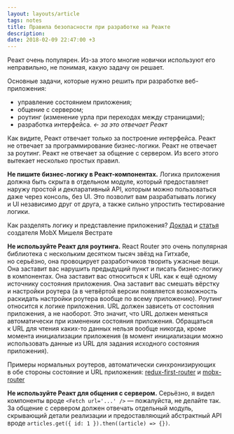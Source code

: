 ```yaml
---
layout: layouts/article
tags: notes
title: Правила безопасности при разработке на Реакте
description:
date: 2018-02-09 22:47:00 +3
---
```

Реакт очень популярен. Из-за этого многие новички используют его неправильно, не понимая, какую задачу он решает.

Основные задачи, которые нужно решить при разработке веб-приложения:

- управление состоянием приложения;
- общение с сервером;
- роутинг (изменение урла при переходах между страницами);
- разработка интерфейса. _← за это отвечает Реакт_

Как видите, Реакт отвечает только за построение интерфейса. Реакт не отвечает за программирование бизнес-логики. Реакт не отвечает за роутинг. Реакт не отвечает за общение с сервером. Из всего этого вытекает несколько простых правил.

<div class="sidenote">
  <p class="sidenote__paragraph"><b>Не пишите бизнес-логику в Реакт-компонентах.</b> Логика приложения должна быть скрыта в отдельном модуле, который предоставляет наружу простой и декларативный API, которым можно пользоваться даже через консоль, без UI. Это позволит вам разрабатывать логику и UI независимо друг от друга, а также сильно упростить тестирование логики.</p>

  <aside class="sidenote__note">
    Как разделять логику и представление приложения? <a href="https://youtu.be/3J9EJrvqOiM">Доклад</a> и <a href="https://hackernoon.com/cc90b787aa37">статья</a> создателя MobX Мишеля Вестрате
  </aside>
</div>

<div class="sidenote">
  <p class="sidenote__paragraph"><b>Не используйте Реакт для роутинга.</b> React Router это очень популярная библиотека с нескольким десятком тысяч звёзд на Гитхабе, но серьёзно, она провоцирует разработчиков творить ужасные вещи. Она заставит вас нарушить предыдущий пункт и писать бизнес-логику в компонентах. Она заставит вас относиться к URL как к ещё одному источнику состояния приложения. Она заставит вас смешать вёрстку и настройки роутера (а в четвёртой версии появляется возможность раскидать настройки роутера вообще по всему приложению). Роутинг относится к логике приложения. URL должен зависеть от состояния приложения, а не наоборот. Это значит, что URL должен меняться автоматически при изменении состояния приложения. Обращаться к URL для чтения каких-то данных нельзя вообще никогда, кроме момента инициализации приложения (в момент инициализации можно использовать данные из URL для задания исходного состояния приложения).</p>

  <aside class="sidenote__note">
    Примеры нормальных роутеров, автоматически синхронизирующих в обе стороны состояние и URL приложения: <a href="https://github.com/faceyspacey/redux-first-router">redux-first-router</a> и <a href="https://github.com/kitze/mobx-router">mobx-router</a>
  </aside>
</div>

**Не используйте Реакт для общения с сервером.** Серьёзно, я видел компоненты вроде `<Fetch url='...' />` &mdash; пожалуйста, не делайте так. За общение с сервером должен отвечать отдельный модуль, скрывающий детали реализации и предоставляющий абстрактный API вроде `articles.get({ id: 1 }).then((article) => {})`.
